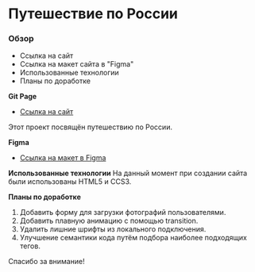 # Путешествие по России

### Обзор
* Ссылка на сайт
* Ссылка на макет сайта в "Figma"
* Использованные технологии
* Планы по доработке

**Git Page**

* [Ссылка на сайт](https://galeav.github.io/russian-travel/)

Этот проект посвящён путешествию по России.

**Figma**

* [Ссылка на макет в Figma](https://www.figma.com/file/5S2WSbEFL6awjVWJ0NWL8Q/Sprint-3_-Russia-_-desktop-mobile?node-id=28503%3A0)

**Использованные технологии**
  На данный момент при создании сайта были использованы HTML5 и CCS3.

**Планы по доработке**
  1. Добавить форму для загрузки фотографий пользователями.
  2. Добавить плавную анимацию с помощью transition.
  3. Удалить лишние шрифты из локального подключения.
  4. Улучшение семантики кода путём подбора наиболее подходящих тегов.

Спасибо за внимание!
